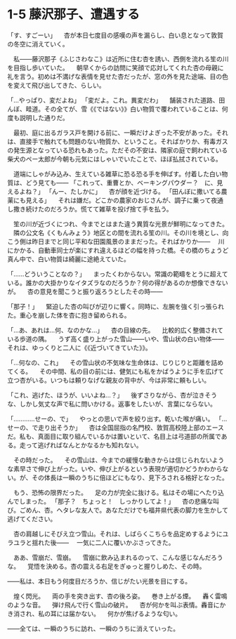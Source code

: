 # 1-5 藤沢那子、遭遇する

「す、すごーい」
　杏が本日七度目の感嘆の声を漏らし、白い息となって敦賀の冬空に消えていく。

　私――藤沢那子《ふじさわなこ》は近所に住む杏を誘い、西側を流れる笙の川を目指し歩いていた。
　朝早くからの訪問に笑顔で応対してくれた杏の母親に礼を言う。初めは不満げな表情を見せた杏だったが、窓の外を見た途端、目の色を変えて飛び出してきた、らしい。

「…やっぱり、変だよね」
「変だよ。これ。異変だわ」
　舗装された道路、田んぼ、畦道。その全てが、雪《《ではない》》白い物質で覆われていることは、何度も説明した通りだ。

　最初、庭に出るガラス戸を開ける前に、一瞬だけよぎった不安があった。それは、直接手で触れても問題のない物質か、ということ。そればかりか、有毒ガスの発生源となっている恐れもあった。ただその不安は、隣家の庭で飼われている柴犬のペー太郎が今朝も元気にはしゃいでいたことで、ほぼ払拭されている。

　道端にしゃがみ込み、生えている雑草に恐る恐る手を伸ばす。付着した白い物質は、どう見ても――
「これって、重曹とか、ベーキングパウダー？　に、見えるよね？」
「んー、たしかに」
　杏が顔を近づける。
「田んぼに撒いてる農薬にも見える」
　それは嫌だ。どこかの農家のおじさんが、調子に乗って夜通し撒き続けたのだろうか。慌てて雑草を投げ捨て手を払う。

　笙の川が近づくにつれ、今までとはまた違う異質な光景が鮮明になってきた。
　隣の公文名《くもんみょう》地区との間を流れる笙の川。その川を境とし、向こう側は昨日までと同じ平和な田園風景のままだった。そればかりか――
　川にかかる、自動車同士が楽にすれ違えるほどの幅を持った橋。その橋のちょうど真ん中で、白い物質は綺麗に途絶えていた。

「……どういうことなの？」
　まったくわからない。常識の範疇をとうに超えている。誰かの大掛かりなイタズラなのだろうか？何の得があるのか想像できないが。
　杏の意見を聞こうと振り返ろうとしたその時――

「那子！」
　緊迫した杏の叫びが辺りに響く。同時に、左腕を強く引っ張られた。重心を崩した体を杏に抱き留められる。

「…あ、あれは…何、なのかな…」
　杏の目線の先。
　比較的広く整備されている歩道の隅。
　うず高く盛り上がった雪山――いや、雪山状の白い物体――それは、ゆっくりと二人に《《近づいてきていた》》。

「…何なの、これ」
　その雪山状の不気味な生命体は、じりじりと距離を詰めてくる。
　その中間、私の目の前には、健気にも私をかばうように手を広げて立つ杏がいる。いつもは頼りなげな親友の背中が、今は非常に頼もしい。

「これ、逃げた、ほうが、いいよね…？」
　後ずさりながら、杏が泣きそうな、しかし気丈な声で私に問いかける。返事をしたいが、言葉にならない。

「…………せーの、で」
　やっとの思いで声を絞り出す。乾いた喉が痛い。
「…せーの、で走り出そうか」
　杏は全国屈指の名門校、敦賀高校陸上部のエースだ。私も、真面目に取り組んでいるかは置いといて、名目上は弓道部の所属である。走って逃げればなんとかなるかも知れない。

　その時だった。
　その雪山は、今までの緩慢な動きからは信じられないような素早さで伸び上がった。いや、伸び上がるという表現が適切かどうかわからない。が、その体長は一瞬のうちに倍ほどにもなり、見下ろされる格好となった。

　もう、恐怖の限界だった。
　足の力が完全に抜ける。私はその場にへたり込んでしまった。
「那子？　ちょっと！　しっかりしてよ！」
　杏の悲痛な叫び。ごめん、杏。ヘタレな友人で。あなただけでも福井県代表の脚力を生かして逃げてください。

　杏の肩越しにそびえ立つ雪山。それは、しばらくこちらを品定めするようにユラユラと揺れた後――
　一気に二人に覆いかぶさってきた。

　ああ、雪崩だ、雪崩。
　雪崩に飲み込まれるのって、こんな感じなんだろうな。
　覚悟を決める。杏の震える右足をぎゅっと握りしめた、その時。

――私は、本日もう何度目だろうか、信じがたい光景を目にする。


　煌く閃光。
　両の手を突き出す、杏の後ろ姿。
　巻き上がる煙。
　轟く雷鳴のような音。
　弾け飛んで行く雪山の破片。
　杏が何かを叫ぶ表情。轟音にかき消され、私の耳には届かない。
　何かが焦げるような匂い。


――全ては、一瞬のうちに訪れ、一瞬のうちに消えていった。